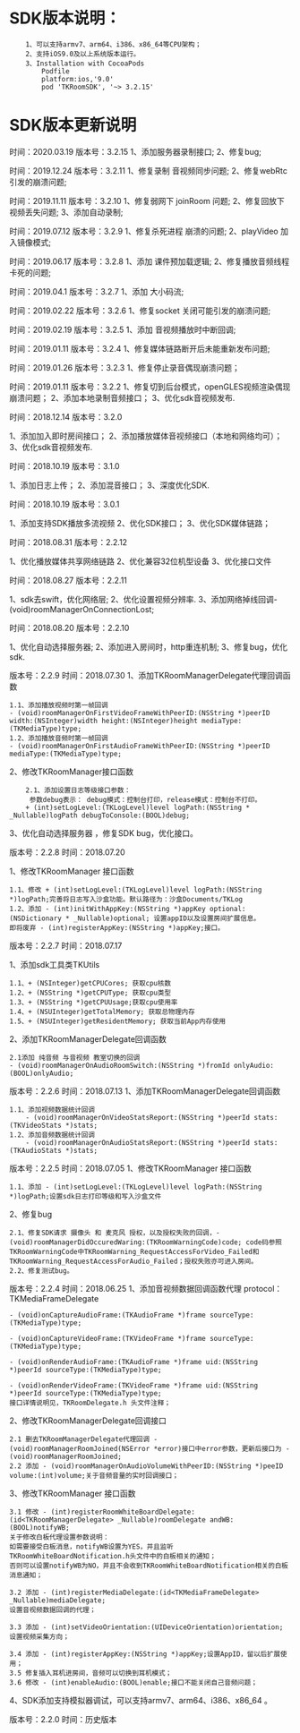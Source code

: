 #  SDK版本说明：
        1、可以支持armv7、arm64、i386、x86_64等CPU架构；
        2、支持iOS9.0及以上系统版本运行。
        3、Installation with CocoaPods
            Podfile
            platform:ios,'9.0'
            pod 'TKRoomSDK', '~> 3.2.15'
#  SDK版本更新说明
时间：2020.03.19
版本号：3.2.15
1、添加服务器录制接口;
2、修复bug;

时间：2019.12.24
版本号：3.2.11
1、修复录制 音视频同步问题;
2、修复webRtc 引发的崩溃问题;

时间：2019.11.11
版本号：3.2.10
1、修复弱网下 joinRoom 问题;
2、修复回放下 视频丢失问题;
3、添加自动录制;

时间：2019.07.12
版本号：3.2.9
1、修复杀死进程 崩溃的问题;
2、playVideo 加入镜像模式;

时间：2019.06.17
版本号：3.2.8
1、添加 课件预加载逻辑;
2、修复播放音频线程卡死的问题;

时间：2019.04.1
版本号：3.2.7
1、添加 大小码流;

时间：2019.02.22
版本号：3.2.6
1、修复socket 关闭可能引发的崩溃问题;

时间：2019.02.19
版本号：3.2.5
1、添加 音视频播放时中断回调;

时间：2019.01.11
版本号：3.2.4
1、修复媒体链路断开后未能重新发布问题;

时间：2019.01.26
版本号：3.2.3
1、修复停止录音偶现崩溃问题；

时间：2019.01.11
版本号：3.2.2
1、修复切到后台模式，openGLES视频渲染偶现崩溃问题；
2、添加本地录制音频接口；
3、优化sdk音视频发布.

时间：2018.12.14
版本号：3.2.0

1、添加加入即时房间接口；
2、添加播放媒体音视频接口（本地和网络均可）；
3、优化sdk音视频发布.

时间：2018.10.19
版本号：3.1.0

1、添加日志上传；
2、添加混音接口；
3、深度优化SDK.

时间：2018.10.19
版本号：3.0.1


1、添加支持SDK播放多流视频
2、优化SDK接口；
3、优化SDK媒体链路；


时间：2018.08.31
版本号：2.2.12

1、优化播放媒体共享网络链路
2、优化兼容32位机型设备
3、优化接口文件


时间：2018.08.27
版本号：2.2.11

1、sdk去swift，优化网络层;
2、优化设置视频分辨率.
3、添加网络掉线回调- (void)roomManagerOnConnectionLost;

时间：2018.08.20
版本号：2.2.10

1、优化自动选择服务器;
2、添加进入房间时，http重连机制;
3、修复bug，优化sdk.
        
版本号：2.2.9
时间：2018.07.30
1、添加TKRoomManagerDelegate代理回调函数

    1.1、添加播放视频时第一帧回调 
    - (void)roomManagerOnFirstVideoFrameWithPeerID:(NSString *)peerID width:(NSInteger)width height:(NSInteger)height mediaType:(TKMediaType)type;
    1.2、添加播放音频时第一帧回调
    - (void)roomManagerOnFirstAudioFrameWithPeerID:(NSString *)peerID mediaType:(TKMediaType)type;
    
2、修改TKRoomManager接口函数

        2.1、添加设置日志等级接口参数：
         参数debug表示： debug模式：控制台打印，release模式：控制台不打印。
        + (int)setLogLevel:(TKLogLevel)level logPath:(NSString * _Nullable)logPath debugToConsole:(BOOL)debug;
        
3、优化自动选择服务器 ，修复SDK bug，优化接口。


版本号：2.2.8
时间：2018.07.20

1、修改TKRoomManager 接口函数

    1.1、修改 + (int)setLogLevel:(TKLogLevel)level logPath:(NSString *)logPath;完善将日志写入沙盒功能。默认路径为：沙盒Documents/TKLog
    1.2、添加 - (int)initWithAppKey:(NSString *)appKey optional:(NSDictionary * _Nullable)optional; 设置appID以及设置房间扩展信息。
    即将废弃 - (int)registerAppKey:(NSString *)appKey;接口。

版本号：2.2.7
时间：2018.07.17

1、添加sdk工具类TKUtils

    1.1、+ (NSInteger)getCPUCores; 获取cpu核数
    1.2、+ (NSString *)getCPUType; 获取cpu类型
    1.3、+ (NSString *)getCPUUsage;获取cpu使用率
    1.4、+ (NSUInteger)getTotalMemory; 获取总物理内存
    1.5、+ (NSUInteger)getResidentMemory; 获取当前App内存使用
2、添加TKRoomManagerDelegate回调函数

    2.1添加 纯音频 与音视频 教室切换的回调
    - (void)roomManagerOnAudioRoomSwitch:(NSString *)fromId onlyAudio:(BOOL)onlyAudio;


版本号：2.2.6
时间：2018.07.13
1、添加TKRoomManagerDelegate回调函数

    1.1、添加视频数据统计回调  
        - (void)roomManagerOnVideoStatsReport:(NSString *)peerId stats:(TKVideoStats *)stats;
    1.2、添加音频数据统计回调
        - (void)roomManagerOnAudioStatsReport:(NSString *)peerId stats:(TKAudioStats *)stats;

版本号：2.2.5
时间：2018.07.05
1、修改TKRoomManager 接口函数

    1.1、添加 - (int)setLogLevel:(TKLogLevel)level logPath:(NSString *)logPath;设置sdk日志打印等级和写入沙盒文件
2、修复bug

    2.1、修复SDK请求 摄像头 和 麦克风 授权，以及授权失败的回调，- (void)roomManagerDidOccuredWaring:(TKRoomWarningCode)code; code码参照TKRoomWarningCode中TKRoomWarning_RequestAccessForVideo_Failed和TKRoomWarning_RequestAccessForAudio_Failed；授权失败亦可进入房间。
    2.2、修复测试bug。


版本号：2.2.4
时间：2018.06.25
1、添加音视频数据回调函数代理 protocol：TKMediaFrameDelegate

    - (void)onCaptureAudioFrame:(TKAudioFrame *)frame sourceType:(TKMediaType)type;

    - (void)onCaptureVideoFrame:(TKVideoFrame *)frame sourceType:(TKMediaType)type;

    - (void)onRenderAudioFrame:(TKAudioFrame *)frame uid:(NSString *)peerId sourceType:(TKMediaType)type;

    - (void)onRenderVideoFrame:(TKVideoFrame *)frame uid:(NSString *)peerId sourceType:(TKMediaType)type;
    接口详情说明见，TKRoomDelegate.h 头文件注释；

2、修改TKRoomManagerDelegate回调接口

    2.1 删去TKRoomManagerDelegate代理回调 - (void)roomManagerRoomJoined(NSError *error)接口中error参数，更新后接口为 - (void)roomManagerRoomJoined;
    2.2 添加 - (void)roomManagerOnAudioVolumeWithPeerID:(NSString *)peeID volume:(int)volume;关于音频音量的实时回调接口；

3、修改TKRoomManager 接口函数

    3.1 修改 - (int)registerRoomWhiteBoardDelegate:(id<TKRoomManagerDelegate> _Nullable)roomDelegate andWB:(BOOL)notifyWB;
    关于修改白板代理设置参数说明：
    如需要接受白板消息，notifyWB设置为YES，并且监听TKRoomWhiteBoardNotification.h头文件中的白板相关的通知；
    否则可以设置notifyWB为NO，并且不会收到TKRoomWhiteBoardNotification相关的白板消息通知；
    
    3.2 添加 - (int)registerMediaDelegate:(id<TKMediaFrameDelegate> _Nullable)mediaDelegate;
    设置音视频数据回调的代理；
    
    3.3 添加 - (int)setVideoOrientation:(UIDeviceOrientation)orientation; 设置视频采集方向；

    3.4 添加 - (int)registerAppKey:(NSString *)appKey;设置AppID，留以后扩展使用；
    3.5 修复插入耳机进房间，音频可以切换到耳机模式；
    3.6 修改 - (int)enableAudio:(BOOL)enable;接口不能关闭自己音频问题；
    
4、SDK添加支持模拟器调试，可以支持armv7、arm64、i386、x86_64 。

版本号：2.2.0
时间：历史版本
